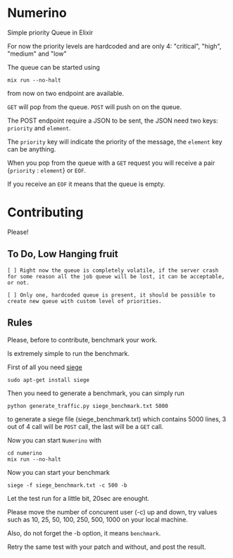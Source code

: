 Numerino
========

Simple priority Queue in Elixir

For now the priority levels are hardcoded and are only 4: "critical", "high", "medium" and "low"

The queue can be started using

```
mix run --no-halt
```

from now on two endpoint are available.

`GET` will pop from the queue.
`POST` will push on on the queue.

The POST endpoint require a JSON to be sent, the JSON need two keys: `priority` and `element`.

The `priority` key will indicate the priority of the message, the `element` key can be anything.

When you pop from the queue with a `GET` request you will receive a pair {`priority` : `element`} or `EOF`.

If you receive an `EOF` it means that the queue is empty.

Contributing
============

Please!

To Do, Low Hanging fruit
------------------------

    [ ] Right now the queue is completely volatile, if the server crash for some reason all the job queue will be lost, it can be acceptable, or not.

    [ ] Only one, hardcoded queue is present, it should be possible to create new queue with custom level of priorities.

Rules
-----

Please, before to contribute, benchmark your work.

Is extremely simple to run the benchmark.

First of all you need [siege](https://www.joedog.org/siege-manual/#)

`sudo apt-get install siege`

Then you need to generate a benchmark, you can simply run

```
python generate_traffic.py siege_benchmark.txt 5000 
```

to generate a siege file (siege_benchmark.txt) which contains 5000 lines, 3 out of 4 call will be `POST` call, the last will be a `GET` call.

Now you can start `Numerino` with

```
cd numerino
mix run --no-halt
```

Now you can start your benchmark

```
siege -f siege_benchmark.txt -c 500 -b
```

Let the test run for a little bit, 20sec are enought.

Please move the number of concurent user (-c) up and down, try values such as 10, 25, 50, 100, 250, 500, 1000 on your local machine.

Also, do not forget the -b option, it means `benchmark`.

Retry the same test with your patch and without, and post the result.

